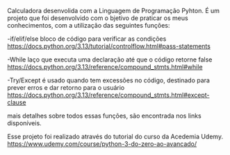 Calculadora desenvolida com a Linguagem de Programação Pyhton.
É um projeto que foi desenvolvido com o bjetivo de praticar os meus conhecimentos,
com a utilização das seguintes funções:

-if/elif/else
 bloco de código para verificar as condições 
https://docs.python.org/3.13/tutorial/controlflow.html#pass-statements

-While
laço que executa uma declaração até que o código retorne false 
https://docs.python.org/3.13/reference/compound_stmts.html#while

-Try/Except
é usado quando tem excessões no código, destinado para prever erros e dar retorno para o usuário
https://docs.python.org/3.13/reference/compound_stmts.html#except-clause

mais detalhes sobre todos essas funções, são encontrada nos links disponíveis.

Esse projeto foi realizado através do tutorial do curso da Acedemia Udemy.
https://www.udemy.com/course/python-3-do-zero-ao-avancado/

